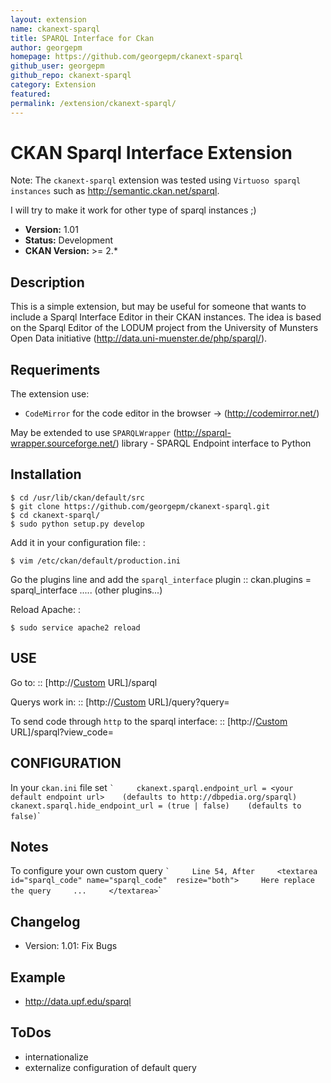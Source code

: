 ```yaml
---
layout: extension
name: ckanext-sparql
title: SPARQL Interface for Ckan
author: georgepm
homepage: https://github.com/georgepm/ckanext-sparql
github_user: georgepm
github_repo: ckanext-sparql
category: Extension
featured: 
permalink: /extension/ckanext-sparql/
---
```



CKAN Sparql Interface Extension
===============================

Note: The `ckanext-sparql` extension was tested using `Virtuoso sparql instances` such as <http://semantic.ckan.net/sparql>.

I will try to make it work for other type of sparql instances ;)

-   **Version:** 1.01
-   **Status:** Development
-   **CKAN Version:** \>= 2.\*

Description
-----------

This is a simple extension, but may be useful for someone that wants to include a Sparql Interface Editor in their CKAN instances. The idea is based on the Sparql Editor of the LODUM project from the University of Munsters Open Data initiative (<http://data.uni-muenster.de/php/sparql/>).

Requeriments
------------

The extension use:

-   `CodeMirror` for the code editor in the browser -\> (<http://codemirror.net/>)

May be extended to use `SPARQLWrapper` (<http://sparql-wrapper.sourceforge.net/>) library - SPARQL Endpoint interface to Python

Installation
------------

    $ cd /usr/lib/ckan/default/src
    $ git clone https://github.com/georgepm/ckanext-sparql.git
    $ cd ckanext-sparql/
    $ sudo python setup.py develop

Add it in your configuration file: :

    $ vim /etc/ckan/default/production.ini

Go the plugins line and add the `sparql_interface` plugin :: ckan.plugins = sparql\_interface ..... (other plugins...)

Reload Apache: :

    $ sudo service apache2 reload

USE
---

Go to: :: [http://[Custom](http://[Custom) URL]/sparql

Querys work in: :: [http://[Custom](http://[Custom) URL]/query?query=

To send code through `http` to the sparql interface: :: [http://[Custom](http://[Custom) URL]/sparql?view\_code=

CONFIGURATION
-------------

In your `ckan.ini` file set `` `     ckanext.sparql.endpoint_url = <your default endpoint url>    (defaults to http://dbpedia.org/sparql)     ckanext.sparql.hide_endpoint_url = (true | false)    (defaults to false) ``\`

Notes
-----

To configure your own custom query `` `     Line 54, After     <textarea id="sparql_code" name="sparql_code"  resize="both">     Here replace the query     ...     </textarea> ``\`

Changelog
---------

-   Version: 1.01: Fix Bugs

Example
-------

-   <http://data.upf.edu/sparql>

ToDos
-----

-   internationalize
-   externalize configuration of default query


